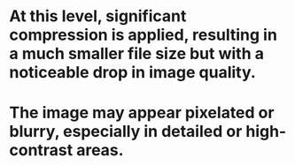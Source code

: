 # At this level, significant compression is applied, resulting in a much smaller file size but with a noticeable drop in image quality. 
# The image may appear pixelated or blurry, especially in detailed or high-contrast areas.
